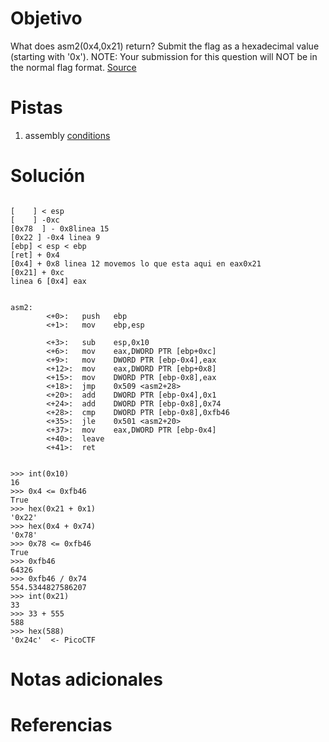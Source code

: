 # Objetivo
What does asm2(0x4,0x21) return? Submit the flag as a hexadecimal value (starting with '0x'). NOTE: Your submission for this question will NOT be in the normal flag format. [Source](https://jupiter.challenges.picoctf.org/static/7e3eb2f90200ac88126f62ceb4bc3948/test.S)
# Pistas
1. assembly [conditions](https://www.tutorialspoint.com/assembly_programming/assembly_conditions.htm)
# Solución
```

[    ] < esp
[    ] -0xc
[0x78  ] - 0x8linea 15
[0x22 ] -0x4 linea 9
[ebp] < esp < ebp
[ret] + 0x4 
[0x4] + 0x8 linea 12 movemos lo que esta aqui en eax0x21   
[0x21] + 0xc
linea 6 [0x4] eax


asm2:
        <+0>:   push   ebp
        <+1>:   mov    ebp,esp

        <+3>:   sub    esp,0x10
        <+6>:   mov    eax,DWORD PTR [ebp+0xc]
        <+9>:   mov    DWORD PTR [ebp-0x4],eax
        <+12>:  mov    eax,DWORD PTR [ebp+0x8]
        <+15>:  mov    DWORD PTR [ebp-0x8],eax
        <+18>:  jmp    0x509 <asm2+28>
        <+20>:  add    DWORD PTR [ebp-0x4],0x1
        <+24>:  add    DWORD PTR [ebp-0x8],0x74
        <+28>:  cmp    DWORD PTR [ebp-0x8],0xfb46
        <+35>:  jle    0x501 <asm2+20>
        <+37>:  mov    eax,DWORD PTR [ebp-0x4]
        <+40>:  leave  
        <+41>:  ret    


```

```
>>> int(0x10)
16
>>> 0x4 <= 0xfb46
True
>>> hex(0x21 + 0x1)
'0x22'
>>> hex(0x4 + 0x74)
'0x78'
>>> 0x78 <= 0xfb46
True
>>> 0xfb46
64326
>>> 0xfb46 / 0x74
554.5344827586207
>>> int(0x21)
33
>>> 33 + 555
588
>>> hex(588)
'0x24c'  <- PicoCTF

```
# Notas adicionales
# Referencias